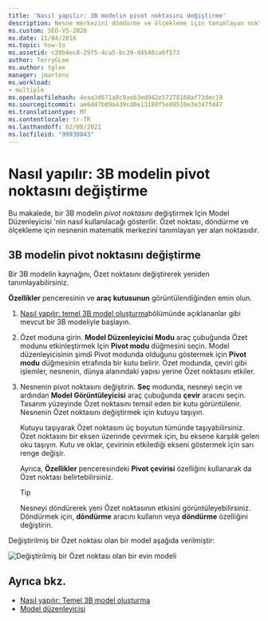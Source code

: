 ```yaml
---
title: 'Nasıl yapılır: 3B modelin pivot noktasını değiştirme'
description: Nesne merkezini döndürme ve ölçekleme için tanımlayan nokta olan 3B modelin pivot noktasını değiştirmek için model düzenleyicisini nasıl kullanacağınızı öğrenin.
ms.custom: SEO-VS-2020
ms.date: 11/04/2016
ms.topic: how-to
ms.assetid: c20b4ec8-29f5-4ca5-bc39-d4548ca6f573
author: TerryGLee
ms.author: tglee
manager: jmartens
ms.workload:
- multiple
ms.openlocfilehash: 4eaa3d671a8c9aeb3ed942e57278160af73dec19
ms.sourcegitcommit: ae6d47b09a439cd0e13180f5e89510e3e347fd47
ms.translationtype: MT
ms.contentlocale: tr-TR
ms.lasthandoff: 02/08/2021
ms.locfileid: "99930843"
---
```

# <a name="how-to-modify-the-pivot-point-of-a-3d-model"></a>Nasıl yapılır: 3B modelin pivot noktasını değiştirme

Bu makalede, bir 3B modelin *pivot noktasını* değiştirmek Için Model Düzenleyicisi 'nin nasıl kullanılacağı gösterilir. Özet noktası, döndürme ve ölçekleme için nesnenin matematik merkezini tanımlayan yer alan noktasıdır.

## <a name="modify-the-pivot-point-of-a-3d-model"></a>3B modelin pivot noktasını değiştirme

Bir 3B modelin kaynağını, Özet noktasını değiştirerek yeniden tanımlayabilirsiniz.

**Özellikler** penceresinin ve **araç kutusunun** görüntülendiğinden emin olun.

1. [Nasıl yapılır: temel 3B model oluşturma](../designers/how-to-create-a-basic-3-d-model.md)bölümünde açıklananlar gibi mevcut bir 3B modeliyle başlayın.

2. Özet moduna girin. **Model Düzenleyicisi Modu** araç çubuğunda Özet modunu etkinleştirmek Için **Pivot modu** düğmesini seçin. Model düzenleyicisinin şimdi Pivot modunda olduğunu göstermek için **Pivot modu** düğmesinin etrafında bir kutu belirir. Özet modunda, çeviri gibi işlemler, nesnenin, dünya alanındaki yapısı yerine Özet noktasını etkiler.

3. Nesnenin pivot noktasını değiştirin. **Seç** modunda, nesneyi seçin ve ardından **Model Görüntüleyicisi** araç çubuğunda **çevir** aracını seçin. Tasarım yüzeyinde Özet noktasını temsil eden bir kutu görüntülenir. Nesnenin Özet noktasını değiştirmek için kutuyu taşıyın.

     Kutuyu taşıyarak Özet noktasını üç boyutun tümünde taşıyabilirsiniz. Özet noktasını bir eksen üzerinde çevirmek için, bu eksene karşılık gelen oku taşıyın. Kutu ve oklar, çevirinin etkilediği ekseni göstermek için sarı renge değişir.

     Ayrıca, **Özellikler** penceresindeki **Pivot çevirisi** özelliğini kullanarak da Özet noktası belirtebilirsiniz.

    > [!TIP]
    > Nesneyi döndürerek yeni Özet noktasının etkisini görüntüleyebilirsiniz. Döndürmek için, **döndürme** aracını kullanın veya **döndürme** özelliğini değiştirin.

Değiştirilmiş bir Özet noktası olan bir model aşağıda verilmiştir:

![Değiştirilmiş bir Özet noktası olan bir evin modeli](../designers/media/digit-modified-model.png)

## <a name="see-also"></a>Ayrıca bkz.

- [Nasıl yapılır: Temel 3B model oluşturma](../designers/how-to-create-a-basic-3-d-model.md)
- [Model düzenleyicisi](../designers/model-editor.md)
